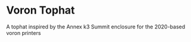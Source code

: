 # Voron Tophat

A tophat inspired by the Annex k3 Summit enclosure for the 2020-based voron printers

